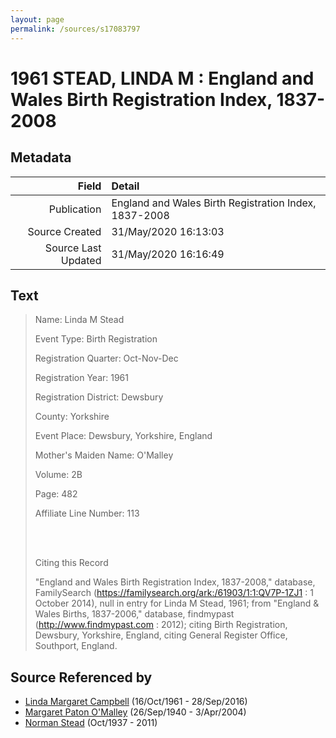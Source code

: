 ```yaml
---
layout: page
permalink: /sources/s17083797
---
```


# 1961 STEAD, LINDA M : England and Wales Birth Registration Index, 1837-2008

## Metadata
Field | Detail
---:|:---
Publication | England and Wales Birth Registration Index, 1837-2008
Source Created | 31/May/2020 16:13:03
Source Last Updated | 31/May/2020 16:16:49

## Text

> Name: Linda M Stead
>
> Event Type: Birth Registration
>
> Registration Quarter: Oct-Nov-Dec
>
> Registration Year: 1961
>
> Registration District: Dewsbury
>
> County: Yorkshire
>
> Event Place: Dewsbury, Yorkshire, England
>
> Mother's Maiden Name: O'Malley
>
> Volume: 2B
>
> Page: 482
>
> Affiliate Line Number: 113
>
> <br/>
>
> <br/>
>
> Citing this Record
>
> "England and Wales Birth Registration Index, 1837-2008," database, FamilySearch (https://familysearch.org/ark:/61903/1:1:QV7P-1ZJ1 : 1 October 2014), null in entry for Linda M Stead, 1961; from "England & Wales Births, 1837-2006," database, findmypast (http://www.findmypast.com : 2012); citing Birth Registration, Dewsbury, Yorkshire, England, citing General Register Office, Southport, England.
>

## Source Referenced by

* [Linda Margaret Campbell](../people/@76650284@-linda-margaret-campbell-b1961-10-16-d2016-9-28.md) (16/Oct/1961 - 28/Sep/2016)
* [Margaret Paton O'Malley](../people/@46723082@-margaret-paton-o'malley-b1940-9-26-d2004-4-3.md) (26/Sep/1940 - 3/Apr/2004)
* [Norman Stead](../people/@69808462@-norman-stead-b1937-10-d2011.md) (Oct/1937 - 2011)
